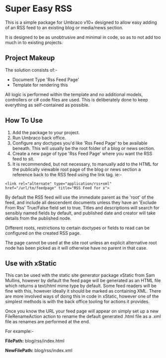 # Super Easy RSS

This is a simple package for Umbraco v10+ designed to allow easy adding of an RSS feed to an existing blog or media/news section.

It is designed to be as unobtrusive and minimal in code, so as to not add too much in to existing projects.

## Project Makeup

The solution consists of:-
* Document Type 'Rss Feed Page'
* Template for rendering this

All logic is performed within the template and no additional models, controllers or c# code files are used. This is deliberately done to keep everything as self-contained as possible.

## How To Use

1) Add the package to your project.
2) Run Umbraco back office.
3) Configure any doctypes you'd like 'Rss Feed Page' to be available beneath. This will usually be the root folder of a blog or news section.
4) Create a new page of type 'Rss Feed Page' where you want the RSS feed to sit.
5) It is recommended, but not necessary, to manually add to the HTML for the publically viewable root page of the blog or news section a reference back to the RSS feed using the link tag. ie:-

`<link rel="alternate" type="application/rss+xml" href="/url/to/feedpage" title="RSS Feed for x">`


By default the RSS feed will use the immediate parent as the 'root' of the feed, and include all descendent documents unless they have an 'Exclude From Rss' True/False field set to true. Titles and descriptions will search for sensibly named fields by default, and published date and creator will take details from the published node.

Different roots, restrictions to certain doctypes or fields to read can be configured on the created RSS page.

The page cannot be used at the site root unless an explicit alternative root node has been picked as it will otherwise have no parent in that case.

## Use with xStatic

This can be used with the static site generator package xStatic from Sam Mullins, however by default the feed page will be generated as an HTML file which returns a text/html mime type by default. Some feed readers will be fine with this, however ideally it should be marked as containing XML. There are more involved ways of doing this in code in xStatic, however one of the simplest methods is with the back office tooling for actions it provides.

Once you know the URL your feed page will appear on simply set up a new FileRenameAction action to rename the default generated .html file as a .xml file as renames are performed at the end.

For example:-

**FilePath:** blog/rss/index.html

**NewFilePath:** blog/rss/index.xml
